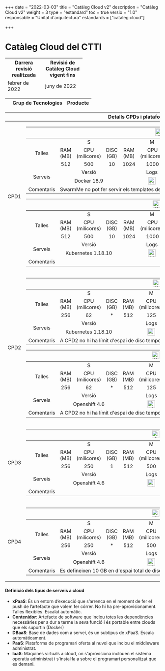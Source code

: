 +++
date        = "2022-03-03"
title       = "Catàleg Cloud v2"
description = "Catàleg Cloud v2"
weight		= 3
type        = "estandard"
toc         = true
versio      = "1.0"
responsable = "Unitat d'arquitectura"
estandards =  ["cataleg cloud"]

+++

# Catàleg Cloud del CTTI
<link rel="stylesheet" type="text/css" href="https://cdn.datatables.net/1.10.18/css/jquery.dataTables.min.css">
<link rel="stylesheet" type="text/css" href="https://cdn.datatables.net/responsive/2.2.2/css/responsive.dataTables.min.css">
<link rel="stylesheet" type="text/css" href="https://canigo.ctti.gencat.cat/drafts/catalegCloud/tableStyle.css">
<script type="text/javascript" language="javascript" src="https://code.jquery.com/jquery-3.3.1.js"></script>
<script type="text/javascript" language="javascript" src="https://cdn.datatables.net/1.10.18/js/jquery.dataTables.min.js"></script>
<script type="text/javascript" language="javascript" src="https://cdn.datatables.net/responsive/2.2.2/js/dataTables.responsive.min.js"></script>

<table id="Revisio" class="display" style="width:50%" align="center">
    <thead>
        <tr>
            <th>Darrera revisió realitzada</th>
            <th>Revisió de Catàleg Cloud vigent fins</th>
        </tr>
        <tr>
            <td>febrer de 2022 </td>
            <td>juny de 2022</td>
        </tr>
    </thead>
</table>

<table id="catalegCloud" class="display" style="width:100%">
    <thead>
        <tr style="vertical-align: middle; font-size: 16px">
            <th></th>
            <th>Grup de Tecnologies</th>
            <th>Producte</th>
        </tr>
    </thead>
</table>

<script>
// Funció que dona format a la taula interna del Full de Ruta de CPD
function formatCPD(d) {
    // `d` is the original data object for the row
    return '<table cellpadding="7" cellspacing="1" style="padding-left:50px;border-collapse:collapse;width:100%">'+
        '<tr>'+
            '<th colspan="7" style="font-size: 16px;"><strong>CLOUD PRIVAT</strong></th>'+
        '</tr>'+
        '<tr>'+
            '<th width="16%" style="font-size: 14px;">CPD</th>'+
            '<th colspan="2" width="21%" style="font-size: 14px;"><div align="center">CPD1</div></th>'+
            '<th colspan="2" width="21%" style="font-size: 14px;"><div align="center">CPD2</div></th>'+
            '<th width="21%" style="font-size: 14px;"><div align="center">CPD3</div></th>'+
            '<th width="21%" style="font-size: 14px;"><div align="center">CPD4</div></th>'+
        '</tr>'+
        '<tr>'+
            '<th style="font-size: 14px;">Plataforma</th>'+
            '<td align="center"><img src="../catalegCloud/swarm.png" width="24" alt="Swarm"></td>'+
            '<td align="center"><img src="../catalegCloud/kubernetes.png" width="24" alt="Kubernetes"></td>'+
            '<td align="center"><img src="../catalegCloud/kubernetes.png" width="24" alt="Kubernetes"></td>'+
            '<td align="center"><img src="../catalegCloud/openShift.png" width="24" alt="Openshift"></td>'+
            '<td align="center"><img src="../catalegCloud/openShift.png" width="24" alt="Openshift"></td>'+
            '<td align="center"><img src="../catalegCloud/openShift.png" width="24"></td>'+
        '</tr>'+
        '<tr>'+
            '<th style="border: 1px solid rgb(165, 165, 165); font-size: 14px;">Model de Servei</th>'+
            '<td align="center">'+d.cpd1swarm+'</td>'+
            '<td align="center">'+d.cpd1kubernetes+'</td>'+
            '<td align="center">'+d.cpd2kubernetes+'</td>'+
            '<td align="center">'+d.cpd2openshift+'</td>'+
            '<td align="center">'+d.cpd3openshift+'</td>'+
            '<td align="center">'+d.cpd4openshift+'</td>'+
        '</tr>'+      
	    '<tr>'+
            '<th style="font-size: 14px;">Imatges del Catàleg Cloud</th>'+
            '<td colspan="7">'+d.imatgescatalegcloud+'</td>'+
        '</tr>'+
        '<tr>'+
            '<th style="font-size: 14px;">Observacions:</th>'+
            '<td colspan="7">'+d.observacions+'</td>'+
        '</tr>'+
        '</table>'+
        '<table cellpadding="7" cellspacing="1" style="padding-left:50px;border-collapse:collapse;width:100%">'+
        '<tr>'+
            '<th colspan="5" style="font-size: 16px;"><strong>CLOUD PÚBLIC</strong></th>'+
        '</tr>'+
        '<tr>'+
            '<th width="16%" style="font-size: 14px;">Plataforma</th>'+
            '<th width="21%" style="font-size: 14px;"><div align="center">Compose</div></th>'+
            '<th width="21%" style="font-size: 14px;"><div align="center">IBM Cloud</div></th>'+
            '<th width="21%" style="font-size: 14px;"><div align="center">Azure</div></th>'+
            '<th width="21%" style="font-size: 14px;"><div align="center">AWS</div></th>'+
        '</tr>'+
        '<tr>'+
            '<th style="border: 1px solid rgb(165, 165, 165); font-size: 14px;">Model de Servei</th>'+
            '<td style="border: 1px solid rgb(165, 165, 165);">'+d.compose+'</td>'+
            '<td style="border: 1px solid rgb(165, 165, 165);">'+d.ibmcloud+'</td>'+ 
            '<td style="border: 1px solid rgb(165, 165, 165);">'+d.azuregestionat+'</td>'+
            '<td style="border: 1px solid rgb(165, 165, 165);">'+d.aws+'</td>'+
        '</tr>'+        
    '</table>';
}
$(document).ready(function() {
    var taulaCatalegCloud = $('#catalegCloud').DataTable( {
    "columnDefs": [
        { "width": "10%", "targets": 0 }
    ],
    "paging": false,
	"info" : false,
	"ordering": false,
	"responsive": {
            details: false
    	},
    	"language":{
	        	"search" : "<strong>Cerca:</strong> ",
		        "infoEmpty": "No hi ha registres",
	        	"zeroRecords": "No s'han trobat registres"
        },
        "ajax": "../catalegCloud/catalegCloud.json",
        "columns": [
            {   "className":      'details-control',
                "orderable":      false,
                "data":           null,
                "defaultContent": '',
	            "width": "10%" },
            {   "data": "categoria",
	            "width": "45%" },
            {   "data": "producte", 
	            "className":      'intern',
	            "width": "45%" },          
        ],
        "order": [[1, 'asc']],
           "initComplete": function () {
            this.api().columns().every( function (col_index) {
                var column = this;
                if (col_index !==1 && col_index !==2){
	                	$("<p>&nbsp;</p>").appendTo($(column.header()));
	                	return;
                }
                var select = $('<select><option value=""></option></select>')
                    .appendTo( $(column.header()) )
                    .on( 'change', function () {
                        var val = $.fn.dataTable.util.escapeRegex(
                            $(this).val()
                        ); 
                        column
                            .search( val ? '^'+val+'$' : '', true, false )
                            .draw();
                    } ); 
                column.data().unique().sort().each( function ( d, j ) {
                    select.append( '<option value="'+d+'">'+d+'</option>' )
                } );
            } );
        }
    });
     // Add event listener for opening and closing details
    $('#catalegCloud tbody').on('click', 'td.details-control', function () {
        var tr = $(this).closest('tr');
        var row = taulaCatalegCloud.row( tr );
        if ( row.child.isShown() ) {
            // This row is already open - close it
            row.child.hide();
            tr.removeClass('shown');
        }
        else {
            // Open this row
            row.child( formatCPD(row.data()) ).show();
            tr.addClass('shown');
        }
    });
});
</script>

<table id="tallesCPDs" class="display" style="width:100%">
    <thead>
        <tr style="vertical-align: middle; font-size: 16px; text-align: center">
            <th colspan="13">Detalls CPDs i plataformes de contenidors</th>
        </tr>
    </thead>
    <tr>
        <td style="font-size: 16px;">CPD1</td>
        <td>
            <table>
                <thead>
                    <tr>                    
                        <th colspan="13" style="vertical-align: middle; text-align: center"><img src="../catalegCloud/swarm.png" width="24" alt="Swarm"> Swarm</td>
                    <tr>
                </thead>
                <tr style="vertical-align: middle; text-align: center">
                    <td rowspan="3">Talles</td>
                    <td colspan="3">S</td>
                    <td colspan="3">M</td>
                    <td colspan="3">L</td>
                    <td colspan="3">XL</td>
                </tr>
                <tr style="vertical-align: middle; text-align: center">
                    <td>RAM (MB)</td>
                    <td>CPU (milicores)</td>
                    <td>DISC (GB)</td>
                    <td>RAM (MB)</td>
                    <td>CPU (milicores)</td>
                    <td>DISC (GB)</td>
                    <td>RAM (MB)</td>
                    <td>CPU (milicores)</td>
                    <td>DISC (GB)</td>
                    <td>RAM (MB)</td>
                    <td>CPU (milicores)</td>
                    <td>DISC (GB)</td>
                </tr>
                <tr style="vertical-align: middle; text-align: center">
                    <td>512</td>
                    <td>500</td>
                    <td>10</td>
                    <td>1024</td>
                    <td>1000</td>
                    <td>10</td>
                    <td>2048</td>
                    <td>1500</td>
                    <td>10</td>
                    <td>-</td>
                    <td>-</td>
                    <td>-</td>
                </tr>
                <tr style="vertical-align: middle; text-align: center">
                    <td rowspan="2">Serveis</td>
                    <td colspan="3">Versió</td>
                    <td colspan="3">Logs</td>
                    <td colspan="3">Mètriques</td>
                    <td colspan="3">Service Mesh</td>
                </tr>
                <tr style="vertical-align: middle; text-align: center">                    
                    <td colspan="3">Docker 18.9</td>
                    <td colspan="3"><img src="../catalegCloud/kibana.png" width="24" alt="kibana"></td>
                    <td colspan="3"><img src="../catalegCloud/grafana.png" width="24" alt="grafana"></td>
                    <td colspan="3"> - </td>
                </tr>
                <tr>
                    <td>Comentaris</td>
                    <td colspan="12">SwarmMe no pot fer servir els templates de Prometheus i Grafana</td>
                </tr>
            </table>
            <table>
                <thead>
                    <tr>                    
                        <th colspan="13" style="vertical-align: middle; text-align: center"><img src="../catalegCloud/kubernetes.png" width="24" alt="KuberMe"> KuberMe</td>
                    <tr>
                </thead>
                <tr style="vertical-align: middle; text-align: center">
                    <td rowspan="3">Talles</td>
                    <td colspan="3">S</td>
                    <td colspan="3">M</td>
                    <td colspan="3">L</td>
                    <td colspan="3">XL</td>
                </tr>
                <tr style="vertical-align: middle; text-align: center">
                    <td>RAM (MB)</td>
                    <td>CPU (milicores)</td>
                    <td>DISC (GB)</td>
                    <td>RAM (MB)</td>
                    <td>CPU (milicores)</td>
                    <td>DISC (GB)</td>
                    <td>RAM (MB)</td>
                    <td>CPU (milicores)</td>
                    <td>DISC (GB)</td>
                    <td>RAM (MB)</td>
                    <td>CPU (milicores)</td>
                    <td>DISC (GB)</td>
                </tr>
                <tr style="vertical-align: middle; text-align: center">
                    <td>512</td>
                    <td>500</td>
                    <td>10</td>
                    <td>1024</td>
                    <td>1000</td>
                    <td>10</td>
                    <td>2048</td>
                    <td>1500</td>
                    <td>10</td>
                    <td>-</td>
                    <td>-</td>
                    <td>-</td>
                </tr>
                <tr style="vertical-align: middle; text-align: center">
                    <td rowspan="2">Serveis</td>
                    <td colspan="3">Versió</td>
                    <td colspan="3">Logs</td>
                    <td colspan="3">Mètriques</td>
                    <td colspan="3">Service Mesh</td>
                </tr>
                <tr style="vertical-align: middle; text-align: center">                    
                    <td colspan="3">Kubernetes 1.18.10</td>
                    <td colspan="3"><img src="../catalegCloud/kibana.png" width="24" alt="kibana"></td>
                    <td colspan="3"><img src="../catalegCloud/grafana.png" width="24" alt="grafana"></td>
                    <td colspan="3"> - </td>
                </tr>
                <tr>
                    <td>Comentaris</td>
                    <td colspan="12"></td>
                </tr>
            </table>
        </td>               
    </tr>
    <tr>
        <td style="font-size: 16px;">CPD2</td>
        <td>
            <table>
                <thead>
                    <tr>                    
                        <th colspan="13" style="vertical-align: middle; text-align: center"><img src="../catalegCloud/kubernetes.png" width="24" alt="KuberMe"> KuberMe</td>
                    <tr>
                </thead>
                <tr style="vertical-align: middle; text-align: center">
                    <td rowspan="3">Talles</td>
                    <td colspan="3">S</td>
                    <td colspan="3">M</td>
                    <td colspan="3">L</td>
                    <td colspan="3">XL</td>
                </tr>
                <tr style="vertical-align: middle; text-align: center">
                    <td>RAM (MB)</td>
                    <td>CPU (milicores)</td>
                    <td>DISC (GB)</td>
                    <td>RAM (MB)</td>
                    <td>CPU (milicores)</td>
                    <td>DISC (GB)</td>
                    <td>RAM (MB)</td>
                    <td>CPU (milicores)</td>
                    <td>DISC (GB)</td>
                    <td>RAM (MB)</td>
                    <td>CPU (milicores)</td>
                    <td>DISC (GB)</td>
                </tr>
                <tr style="vertical-align: middle; text-align: center">
                    <td>256</td>
                    <td>62</td>
                    <td>*</td>
                    <td>512</td>
                    <td>125</td>
                    <td>*</td>
                    <td>1024</td>
                    <td>250</td>
                    <td>*</td>
                    <td>2048</td>
                    <td>500</td>
                    <td>*</td>
                </tr>
                <tr style="vertical-align: middle; text-align: center">
                    <td rowspan="2">Serveis</td>
                    <td colspan="3">Versió</td>
                    <td colspan="3">Logs</td>
                    <td colspan="3">Mètriques</td>
                    <td colspan="3">Service Mesh</td>
                </tr>
                <tr style="vertical-align: middle; text-align: center">                    
                    <td colspan="3">Kubernetes 1.18.10</td>
                    <td colspan="3"><img src="../catalegCloud/kibana.png" width="24" alt="kibana"></td>
                    <td colspan="3"><img src="../catalegCloud/grafana.png" width="24" alt="grafana"></td>
                    <td colspan="3"> - </td>
                </tr>
                <tr>
                    <td>Comentaris</td>
                    <td colspan="12">A CPD2 no hi ha límit d'espai de disc temporal</td>
                </tr>
            </table>
            <table>
                <thead>
                    <tr>                    
                        <th colspan="13" style="vertical-align: middle; text-align: center"><img src="../catalegCloud/openshift.png" width="24" alt="KuberMe"> Openshift</td>
                    <tr>
                </thead>
                <tr style="vertical-align: middle; text-align: center">
                    <td rowspan="3">Talles</td>
                    <td colspan="3">S</td>
                    <td colspan="3">M</td>
                    <td colspan="3">L</td>
                    <td colspan="3">XL</td>
                </tr>
                <tr style="vertical-align: middle; text-align: center">
                    <td>RAM (MB)</td>
                    <td>CPU (milicores)</td>
                    <td>DISC (GB)</td>
                    <td>RAM (MB)</td>
                    <td>CPU (milicores)</td>
                    <td>DISC (GB)</td>
                    <td>RAM (MB)</td>
                    <td>CPU (milicores)</td>
                    <td>DISC (GB)</td>
                    <td>RAM (MB)</td>
                    <td>CPU (milicores)</td>
                    <td>DISC (GB)</td>
                </tr>
                <tr style="vertical-align: middle; text-align: center">
                    <td>256</td>
                    <td>62</td>
                    <td>*</td>
                    <td>512</td>
                    <td>125</td>
                    <td>*</td>
                    <td>1024</td>
                    <td>250</td>
                    <td>*</td>
                    <td>2048</td>
                    <td>500</td>
                    <td>*</td>
                </tr>
                <tr style="vertical-align: middle; text-align: center">
                    <td rowspan="2">Serveis</td>
                    <td colspan="3">Versió</td>
                    <td colspan="3">Logs</td>
                    <td colspan="3">Mètriques</td>
                    <td colspan="3">Service Mesh</td>
                </tr>
                <tr style="vertical-align: middle; text-align: center">                    
                    <td colspan="3">Openshift 4.6</td>
                    <td colspan="3"><img src="../catalegCloud/kibana.png" width="24" alt="kibana"></td>
                    <td colspan="3"><img src="../catalegCloud/grafana.png" width="24" alt="grafana"></td>
                    <td colspan="3"> - </td>
                </tr>
                <tr>
                    <td>Comentaris</td>
                    <td colspan="12">A CPD2 no hi ha límit d'espai de disc temporal</td>
                </tr>
            </table>
        </td>               
    </tr>
    <tr>
        <td style="font-size: 16px;">CPD3</td>
        <td>
            <table>
                <thead>
                    <tr>                    
                        <th colspan="13" style="vertical-align: middle; text-align: center"><img src="../catalegCloud/openshift.png" width="24" alt="Openshift"> Openshift</td>
                    <tr>
                </thead>
                <tr style="vertical-align: middle; text-align: center">
                    <td rowspan="3">Talles</td>
                    <td colspan="3">S</td>
                    <td colspan="3">M</td>
                    <td colspan="3">L</td>
                    <td colspan="3">XL</td>
                </tr>
                <tr style="vertical-align: middle; text-align: center">
                    <td>RAM (MB)</td>
                    <td>CPU (milicores)</td>
                    <td>DISC (GB)</td>
                    <td>RAM (MB)</td>
                    <td>CPU (milicores)</td>
                    <td>DISC (GB)</td>
                    <td>RAM (MB)</td>
                    <td>CPU (milicores)</td>
                    <td>DISC (GB)</td>
                    <td>RAM (MB)</td>
                    <td>CPU (milicores)</td>
                    <td>DISC (GB)</td>
                </tr>
                <tr style="vertical-align: middle; text-align: center">
                    <td>256</td>
                    <td>250</td>
                    <td>1</td>
                    <td>512</td>
                    <td>500</td>
                    <td>2</td>
                    <td>1024</td>
                    <td>1000</td>
                    <td>4</td>
                    <td>2048</td>
                    <td>2000</td>
                    <td>8</td>
                </tr>
                <tr style="vertical-align: middle; text-align: center">
                    <td rowspan="2">Serveis</td>
                    <td colspan="3">Versió</td>
                    <td colspan="3">Logs</td>
                    <td colspan="3">Mètriques</td>
                    <td colspan="3">Service Mesh</td>
                </tr>
                <tr style="vertical-align: middle; text-align: center">                    
                    <td colspan="3">Openshift 4.6</td>
                    <td colspan="3"><img src="../catalegCloud/kibana.png" width="24" alt="kibana"></td>
                    <td colspan="3"><img src="../catalegCloud/grafana.png" width="24" alt="grafana"></td>
                    <td colspan="3"><img src="../catalegCloud/istio.png" width="24" alt="istio"></td>
                </tr>
                <tr>
                    <td>Comentaris</td>
                    <td colspan="12"></td>
                </tr>
            </table>
        </td>               
    </tr>
    <tr>
        <td style="font-size: 16px;">CPD4</td>
        <td>
            <table>
                <thead>
                    <tr>                    
                        <th colspan="13" style="vertical-align: middle; text-align: center"><img src="../catalegCloud/openshift.png" width="24" alt="Openshift"> Openshift</td>
                    <tr>
                </thead>
                <tr style="vertical-align: middle; text-align: center">
                    <td rowspan="3">Talles</td>
                    <td colspan="3">S</td>
                    <td colspan="3">M</td>
                    <td colspan="3">L</td>
                    <td colspan="3">XL</td>
                </tr>
                <tr style="vertical-align: middle; text-align: center">
                    <td>RAM (MB)</td>
                    <td>CPU (milicores)</td>
                    <td>DISC (GB)</td>
                    <td>RAM (MB)</td>
                    <td>CPU (milicores)</td>
                    <td>DISC (GB)</td>
                    <td>RAM (MB)</td>
                    <td>CPU (milicores)</td>
                    <td>DISC (GB)</td>
                    <td>RAM (MB)</td>
                    <td>CPU (milicores)</td>
                    <td>DISC (GB)</td>
                </tr>
                <tr style="vertical-align: middle; text-align: center">
                    <td>256</td>
                    <td>250</td>
                    <td>*</td>
                    <td>512</td>
                    <td>500</td>
                    <td>*</td>
                    <td>1024</td>
                    <td>1000</td>
                    <td>*</td>
                    <td>2048</td>
                    <td>2000</td>
                    <td>*</td>
                </tr>
                <tr style="vertical-align: middle; text-align: center">
                    <td rowspan="2">Serveis</td>
                    <td colspan="3">Versió</td>
                    <td colspan="3">Logs</td>
                    <td colspan="3">Mètriques</td>
                    <td colspan="3">Service Mesh</td>
                </tr>
                <tr style="vertical-align: middle; text-align: center">                    
                    <td colspan="3">Openshift 4.6</td>
                    <td colspan="3"><img src="../catalegCloud/kibana.png" width="24" alt="kibana"></td>
                    <td colspan="3"><img src="../catalegCloud/grafana.png" width="24" alt="grafana"></td>
                    <td colspan="3"><img src="../catalegCloud/istio.png" width="24" alt="istio"></td>
                </tr>
                <tr>
                    <td>Comentaris</td>
                    <td colspan="12">Es defineixen 10 GB en d'espai total de disc per al namespace</td>
                </tr>
            </table>
        </td>               
    </tr>
</table>

#### Definició dels tipus de serveis a cloud

- **xPaaS**: És un entorn d’execució que s’arrenca en el moment de fer el push de l’artefacte que volem fer córrer. No hi ha pre-aprovisionament. Talles flexibles. Escalat automàtic.
- **Contenidor**: Artefacte de software que inclou totes les dependències necessàries per a dur a terme la seva funció i és portable entre clouds que els suportin (Docker)
- **DBaaS**: Base de dades com a servei, és un subtipus de xPaaS. Escala automàticament.
- **PaaS**: Plataforma de programari oferta al nuvol que inclou el middleware administrat.
- **IaaS**: Màquines virtuals a cloud, on s’aprovisiona inclouen el sistema operatiu administrat i s'instal·la a sobre el programari personalitzat que es demani.
